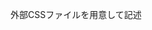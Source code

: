 <!DOCTYPE html>
<html>
  <head>
    <link rel="stylesheet" type="text/css" href="style.css">
  </head>
  <body>
    <p>
      外部CSSファイルを用意して記述
    </p>
  </body>
</html>
